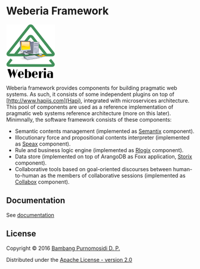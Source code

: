 Weberia Framework
=================

![Logo](images/logo-weberia.png)

Weberia framework provides components for building pragmatic web systems. As such, it consists of some independent plugins on top of [http://www.hapijs.com](Hapi), integrated with microservices architecture. This pool of components are used as a reference implementation of pragmatic web systems reference architecture (more on this later). Minimnally, the software framework consists of these components:

* Semantic contents management (implemented as [Semantix](semantix/) component).
* Illocutionary force and propositional contents interpreter (implemented as [Speax](speax/) component).
* Rule and business logic engine (implemented as [Rlogix](rlogix/) component).
* Data store (implemented on top of ArangoDB as Foxx application, [Storix](storix/) component).
* Collaborative tools based on goal-oriented discourses between human-to-human as the members of collaborative sessions (implemented as [Collabox](collabox/) component).

## Documentation

See [documentation](http://github.com/weberia/documentation)

## License

Copyright © 2016 [Bambang Purnomosidi D. P.](http://bpdp.xyz)

Distributed under the [Apache License - version 2.0](http://www.apache.org/licenses/LICENSE-2.0.html)
